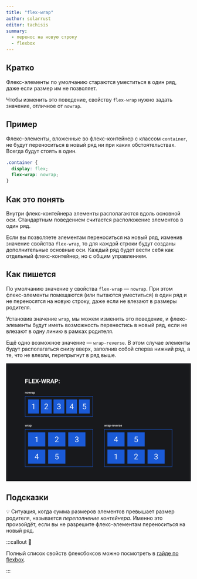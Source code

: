 ```yaml
---
title: "flex-wrap"
author: solarrust
editor: tachisis
summary:
  - перенос на новую строку
  - flexbox
---
```


## Кратко

Флекс-элементы по умолчанию стараются уместиться в один ряд, даже если размер им не позволяет.

Чтобы изменить это поведение, свойству `flex-wrap` нужно задать значение, отличное от `nowrap`.

## Пример

Флекс-элементы, вложенные во флекс-контейнер с классом `container`, не будут переноситься в новый ряд ни при каких обстоятельствах. Всегда будут стоять в один.

```css
.container {
  display: flex;
  flex-wrap: nowrap;
}
```

## Как это понять

Внутри флекс-контейнера элементы располагаются вдоль основной оси. Стандартным поведением считается расположение элементов в один ряд.

Если вы позволяете элементам переноситься на новый ряд, изменив значение свойства `flex-wrap`, то для каждой строки будут созданы дополнительные основные оси. Каждый ряд будет вести себя как отдельный флекс-контейнер, но с общим управлением.

## Как пишется

По умолчанию значение у свойства `flex-wrap` — `nowrap`. При этом флекс-элементы помещаются (или пытаются уместиться) в один ряд и не переносятся на новую строку, даже если не влезают в размеры родителя.

Установив значение `wrap`, мы можем изменить это поведение, и флекс-элементы будут иметь возможность перенестись в новый ряд, если не влезают в одну линию в рамках родителя.

Ещё одно возможное значение — `wrap-reverse`. В этом случае элементы будут располагаться снизу вверх, заполнив собой сперва нижний ряд, а те, что не влезли, перепрыгнут в ряд выше.

![Пример свойства flex-wrap](images/1.png)

## Подсказки

💡 Ситуация, когда сумма размеров элементов превышает размер родителя, называется _переполнение контейнера_. Именно это произойдёт, если вы не разрешите флекс-элементам переноситься на новый ряд.

:::callout 📝

Полный список свойств флексбоксов можно посмотреть в [гайде по flexbox](/css/long/flexbox-guide/).

:::
